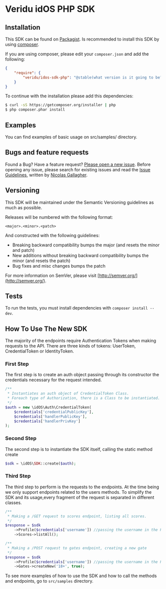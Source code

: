 Veridu idOS PHP SDK
===================

Installation
------------
This SDK can be found on [Packagist](https://packagist.org/packages/veridu/veridu-php).
Is recommended to install this SDK by using [composer](http://getcomposer.org).

If you are using composer, please edit your `composer.json` and add the following:

```json
{
    "require": {
        "veridu/idos-sdk-php": "@stable(what version is it going to be?)"
    }
}
```

To continue with the installation please add this dependencies:

```bash
$ curl -sS https://getcomposer.org/installer | php
$ php composer.phar install
```

Examples
--------
You can find examples of basic usage on src/samples/ directory.

Bugs and feature requests
-------------------------
Found a Bug? Have a feature request? [Please open a new issue](https://github.com/veridu/idos-sdk-php/issues).
Before opening any issue, please search for existing issues and read the [Issue Guidelines](https://github.com/necolas/issue-guidelines), written by [Nicolas Gallagher](https://github.com/necolas/).

Versioning
----------
This SDK will be maintained under the Semantic Versioning guidelines as much as possible.

Releases will be numbered with the following format:

`<major>.<minor>.<patch>`

And constructed with the following guidelines:

* Breaking backward compatibility bumps the major (and resets the minor and patch)
* New additions without breaking backward compatibility bumps the minor (and resets the patch)
* Bug fixes and misc changes bumps the patch

For more information on SemVer, please visit [http://semver.org/](http://semver.org/).

Tests
-----
To run the tests, you must install dependencies with `composer install --dev`.

How To Use The New SDK
----------------------

The majority of the endpoints require Authentication Tokens when making requests to the API.
There are three kinds of tokens: UserToken, CredentialToken or IdentityToken.

### First Step

The first step is to create an auth object passing through its constructor the credentials necessary for the request intended.

```php
/**
 * Instantiates an auth object of CredentialToken Class.
 * Foreach type of Authorization, there is a Class to be instantiated.
 */
$auth = new \idOS\Auth\CredentialToken(
	$credentials['credentialPublicKey'],
	$credentials['handlerPublicKey'],
	$credentials['handlerPrivKey']
);

```
### Second Step

The second step is to instantiate the SDK itself, calling the static method create

```php
$sdk = \idOS\SDK::create($auth);

```

### Third Step

The third step to perform is the requests to the endpoints.
At the time being we only support endpoints related to the users methods.
To simplify the SDK and its usage,every fragment of the request is separated in different classes.

```php
/**
 * Making a /GET request to scores endpoint, listing all scores.
 */
$response = $sdk
    ->Profile($credentials['username']) //passing the username in the Profile Class constructor
    ->Scores->listAll();

/**
 * Making a /POST request to gates endpoint, creating a new gate
 */
$response = $sdk
	->Profile($credentials['username']) //passing the username in the Profile Class constructor
	->Gates->createNew('18+', true);

```
To see more examples of how to use the SDK and how to call the methods and endpoints, go to ```src/samples``` directory.
